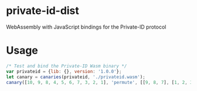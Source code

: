 # private-id-dist
WebAssembly with JavaScript bindings for the Private-ID protocol

# Usage
```JavaScript
/* Test and bind the Private-ID Wasm binary */
var privateid = {lib: {}, version: '1.0.0'};
let canary = canaries(privateid, './privateid.wasm');
canary([10, 9, 8, 4, 5, 6, 7, 3, 2, 1], 'permute', [[9, 8, 7], [1, 2, 3, 4, 5, 6, 7, 8, 9, 10]]);
```
